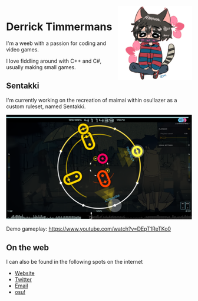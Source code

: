 <img src="https://github.com/LumpBloom7/LumpBloom7/blob/master/avatar.png?raw=true" height="200" width="200" align='right'/>

# Derrick Timmermans

I'm a weeb with a passion for coding and video games.

I love fiddling around with C++ and C#, usually making small games.


## Sentakki
I'm currently working on the recreation of maimai within osu!lazer as a custom ruleset, named Sentakki.

![Sentakki gameplay](https://github.com/LumpBloom7/LumpBloom7/blob/master/sentakki.png?raw=true)

Demo gameplay: https://www.youtube.com/watch?v=DEpT1ReTKo0


## On the web
I can also be found in the following spots on the internet
* [Website](https://lumpbloom7.github.io)
* [Twitter](https://twitter.com/LumpBloom7)
* [Email](mailto:derrick.timmermans@outlook.com)
* [osu!](https://osu.ppy.sh/users/6443205)
